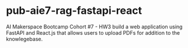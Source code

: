# pub-aie7-rag-fastapi-react
AI Makerspace Bootcamp Cohort #7 - HW3 build a web application using FastAPI and React.js that allows users to upload PDFs for addition to the knowlegebase.
